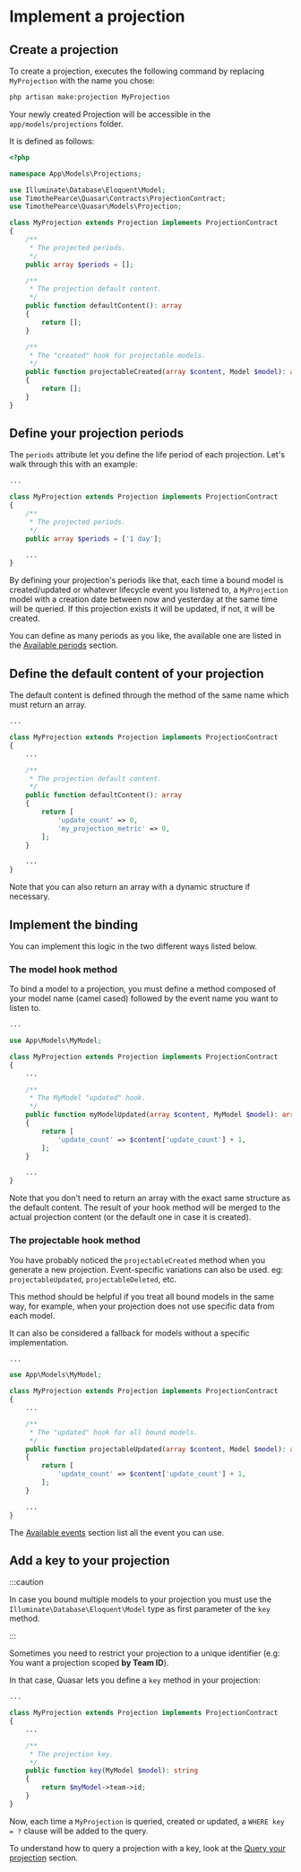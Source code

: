 # Implement a projection

## Create a projection

To create a projection, executes the following command by replacing `MyProjection` with the name you chose:

```bash
php artisan make:projection MyProjection
```

Your newly created Projection will be accessible in the `app/models/projections` folder.

It is defined as follows:

```php title="app/Models/Projections/MyProjection.php"
<?php

namespace App\Models\Projections;

use Illuminate\Database\Eloquent\Model;
use TimothePearce\Quasar\Contracts\ProjectionContract;
use TimothePearce\Quasar\Models\Projection;

class MyProjection extends Projection implements ProjectionContract
{
    /**
     * The projected periods.
     */
    public array $periods = [];

    /**
     * The projection default content.
     */
    public function defaultContent(): array
    {
        return [];
    }

    /**
     * The "created" hook for projectable models.
     */
    public function projectableCreated(array $content, Model $model): array
    {
        return [];
    }
}
```

## Define your projection periods

The `periods` attribute let you define the life period of each projection. Let's walk through this with an example:

```php title="app/Models/Projections/MyProjection.php" {8}
...

class MyProjection extends Projection implements ProjectionContract
{
    /**
     * The projected periods.
     */
    public array $periods = ['1 day'];

    ...
}
```

By defining your projection's periods like that, each time a bound model is created/updated or whatever lifecycle event you listened to, a `MyProjection` model with a creation date between now and yesterday at the same time will be queried. If this projection exists it will be updated, if not, it will be created.

You can define as many periods as you like, the available one are listed in the [Available periods](/getting-started/available-periods) section.

## Define the default content of your projection

The default content is defined through the method of the same name which must return an array.

```php title="app/Models/Projections/MyProjection.php" {10,11,12,13,14,15}
...

class MyProjection extends Projection implements ProjectionContract
{
    ...

    /**
     * The projection default content.
     */
    public function defaultContent(): array
    {
        return [
            'update_count' => 0,
            'my_projection_metric' => 0,
        ];
    }

    ...
}
```

Note that you can also return an array with a dynamic structure if necessary.

## Implement the binding

You can implement this logic in the two different ways listed below.

### The model hook method

To bind a model to a projection, you must define a method composed of your model name (camel cased) followed by the event name you want to listen to.

```php title="app/Models/Projections/MyProjection.php" {12,13,14,15,16,17}
...

use App\Models\MyModel;

class MyProjection extends Projection implements ProjectionContract
{
    ...

    /**
     * The MyModel "updated" hook.
     */
    public function myModelUpdated(array $content, MyModel $model): array
    {
        return [
            'update_count' => $content['update_count'] + 1,
        ];
    }

    ...
}
```

Note that you don't need to return an array with the exact same structure as the default content. The result of your hook method will be merged to the actual projection content (or the default one in case it is created).

### The projectable hook method

You have probably noticed the `projectableCreated` method when you generate a new projection. Event-specific variations can also be used. eg: `projectableUpdated`, `projectableDeleted`, etc.

This method should be helpful if you treat all bound models in the same way, for example, when your projection does not use specific data from each model.

It can also be considered a fallback for models without a specific implementation.

```php title="app/Models/Projections/MyProjection.php" {12,13,14,15,16,17}
...

use App\Models\MyModel;

class MyProjection extends Projection implements ProjectionContract
{
    ...

    /**
     * The "updated" hook for all bound models.
     */
    public function projectableUpdated(array $content, Model $model): array
    {
        return [
            'update_count' => $content['update_count'] + 1,
        ];
    }

    ...
}
```

The [Available events](/getting-started/available-events) section list all the event you can use.

## Add a key to your projection

:::caution

In case you bound multiple models to your projection you must use the `Illuminate\Database\Eloquent\Model` type as first parameter of the `key` method.

:::

Sometimes you need to restrict your projection to a unique identifier (e.g: You want a projection scoped **by Team ID**).

In that case, Quasar lets you define a `key` method in your projection:

```php title="app/Models/Projections/MyProjection.php" {10,11,12,13}
...

class MyProjection extends Projection implements ProjectionContract
{
    ...

    /**
     * The projection key.
     */
    public function key(MyModel $model): string
    {
        return $myModel->team->id;
    }
}
```


Now, each time a `MyProjection` is queried, created or updated, a `WHERE key = ?` clause will be added to the query.  

To understand how to query a projection with a key, look at the [Query your projection](/getting-started/query-your-projections) section.